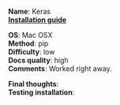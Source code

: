 **Name**: Keras </br>
**[Installation guide](https://keras.io/#installation)**

**OS**: Mac OSX </br>
**Method**: pip </br>
**Difficulty**: low</br>
**Docs quality**: high </br>
**Comments**: Worked right away.

**Final thoughts**: </br>
**Testing installation**:
